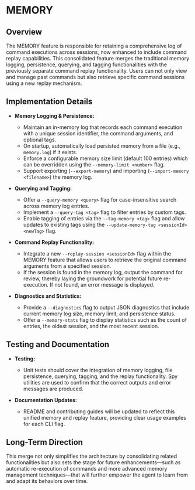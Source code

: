 # MEMORY

## Overview
The MEMORY feature is responsible for retaining a comprehensive log of command executions across sessions, now enhanced to include command replay capabilities. This consolidated feature merges the traditional memory logging, persistence, querying, and tagging functionalities with the previously separate command replay functionality. Users can not only view and manage past commands but also retrieve specific command sessions using a new replay mechanism.

## Implementation Details
- **Memory Logging & Persistence:**
  - Maintain an in-memory log that records each command execution with a unique session identifier, the command arguments, and optional tags.
  - On startup, automatically load persisted memory from a file (e.g., `memory.log`) if it exists.
  - Enforce a configurable memory size limit (default 100 entries) which can be overridden using the `--memory-limit <number>` flag.
  - Support exporting (`--export-memory`) and importing (`--import-memory <filename>`) the memory log.

- **Querying and Tagging:**
  - Offer a `--query-memory <query>` flag for case-insensitive search across memory log entries.
  - Implement a `--query-tag <tag>` flag to filter entries by custom tags.
  - Enable tagging of entries via the `--tag-memory <tag>` flag and allow updates to existing tags using the `--update-memory-tag <sessionId> <newTag>` flag.

- **Command Replay Functionality:**
  - Integrate a new `--replay-session <sessionId>` flag within the MEMORY feature that allows users to retrieve the original command arguments from a specified session.
  - If the session is found in the memory log, output the command for review, thereby laying the groundwork for potential future re-execution. If not found, an error message is displayed.

- **Diagnostics and Statistics:**
  - Provide a `--diagnostics` flag to output JSON diagnostics that include current memory log size, memory limit, and persistence status.
  - Offer a `--memory-stats` flag to display statistics such as the count of entries, the oldest session, and the most recent session.

## Testing and Documentation
- **Testing:**
  - Unit tests should cover the integration of memory logging, file persistence, querying, tagging, and the replay functionality. Spy utilities are used to confirm that the correct outputs and error messages are produced.

- **Documentation Updates:**
  - README and contributing guides will be updated to reflect this unified memory and replay feature, providing clear usage examples for each CLI flag.

## Long-Term Direction
This merge not only simplifies the architecture by consolidating related functionalities but also sets the stage for future enhancements—such as automatic re-execution of commands and more advanced memory management techniques—that will further empower the agent to learn from and adapt its behaviors over time.